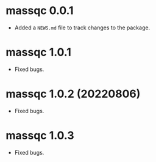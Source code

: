 # massqc 0.0.1

* Added a `NEWS.md` file to track changes to the package.

# massqc 1.0.1

* Fixed bugs.

# massqc 1.0.2 (20220806)

* Fixed bugs.

# massqc 1.0.3

* Fixed bugs.
